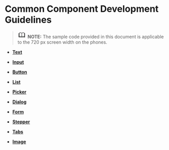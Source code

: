 # Common Component Development Guidelines<a name="EN-US_TOPIC_0000001154666642"></a>

>![](../public_sys-resources/icon-note.gif) **NOTE:** 
>The sample code provided in this document is applicable to the 720 px screen width on the phones.

-   **[Text](ui-js-components-text.md)**  

-   **[Input](ui-js-components-input.md)**  

-   **[Button](ui-js-components-button.md)**  

-   **[List](ui-js-components-list.md)**  

-   **[Picker](ui-js-components-picker.md)**  

-   **[Dialog](ui-js-components-dialog.md)**  

-   **[Form](ui-js-components-form.md)**  

-   **[Stepper](ui-js-components-stepper.md)**  

-   **[Tabs](ui-js-component-tabs.md)**  

-   **[Image](ui-js-components-images.md)**  


